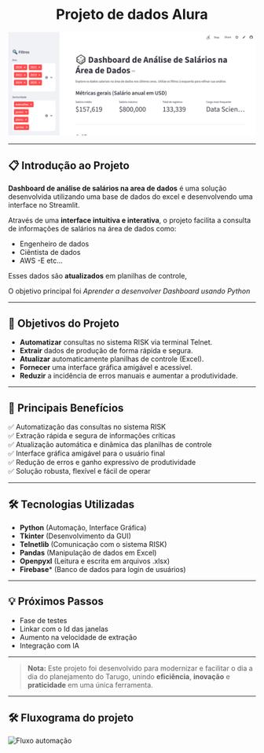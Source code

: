 <h1 align="center"> Projeto de dados Alura </h1>

<p align="center">
  
![Banner](banner.png)

</p>

---

## 📋 Introdução ao Projeto

**Dashboard de análise de salários na area de dados** é uma solução desenvolvida utilizando uma base de dados do excel e desenvolvendo uma interface no Streamlit.

Através de uma **interface intuitiva e interativa**, o projeto facilita a consulta de informações de salários na área de dados como:

- Engenheiro de dados
- Ciêntista de dados
- AWS
-E etc...

Esses dados são **atualizados** em planilhas de controle,

O objetivo principal foi *Aprender a desenvolver Dashboard usando Python* 

---

## 🚀 Objetivos do Projeto

- **Automatizar** consultas no sistema RISK via terminal Telnet.
- **Extrair** dados de produção de forma rápida e segura.
- **Atualizar** automaticamente planilhas de controle (Excel).
- **Fornecer** uma interface gráfica amigável e acessível.
- **Reduzir** a incidência de erros manuais e aumentar a produtividade.

---

## 🎯 Principais Benefícios

✅ Automatização das consultas no sistema RISK  
✅ Extração rápida e segura de informações críticas  
✅ Atualização automática e dinâmica das planilhas de controle  
✅ Interface gráfica amigável para o usuário final  
✅ Redução de erros e ganho expressivo de produtividade  
✅ Solução robusta, flexível e fácil de operar

---

## 🛠️ Tecnologias Utilizadas

- **Python** (Automação, Interface Gráfica)
- **Tkinter** (Desenvolvimento da GUI)
- **Telnetlib** (Comunicação com o sistema RISK)
- **Pandas** (Manipulação de dados em Excel)
- **Openpyxl** (Leitura e escrita em arquivos .xlsx)
- **Firebase*** (Banco de dados para login de usuários)

---

## 💡 Próximos Passos

- Fase de testes
- Linkar com o Id das janelas
- Aumento na velocidade de extração
- Integração com IA
  
---

> **Nota:** Este projeto foi desenvolvido para modernizar e facilitar o dia a dia do planejamento do Tarugo, unindo **eficiência**, **inovação** e **praticidade** em uma única ferramenta.

---

## 🛠️ Fluxograma do projeto

![Fluxo automação](https://github.com/user-attachments/assets/520d0b7e-5520-490e-8bc3-396ecad3f70f)




